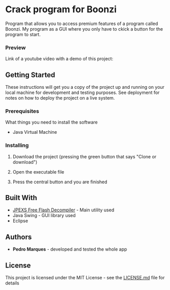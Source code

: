 # Crack program for Boonzi

Program that allows you to access premium features of a program called Boonzi. My program as a GUI where you only have to ckick a button for the program to start. 

### Preview
Link of a youtube video with a demo of this project: 

## Getting Started

These instructions will get you a copy of the project up and running on your local machine for development and testing purposes. 
See deployment for notes on how to deploy the project on a live system.

### Prerequisites

What things you need to install the software
* Java Virtual Machine

### Installing

1. Download the project (pressing the green button that says "Clone or download")

2. Open the executable file

3. Press the central button and you are finished


## Built With

* [JPEXS Free Flash Decompiler](https://www.free-decompiler.com/) - Main utility used
* Java Swing - GUI library used
* Eclipse

## Authors

* **Pedro Marques** - developed and tested the whole app

## License

This project is licensed under the MIT License - see the [LICENSE.md](LICENSE.md) file for details
